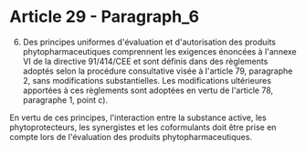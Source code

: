 # Article 29 - Paragraph_6

6. Des principes uniformes d'évaluation et d'autorisation des produits phytopharmaceutiques comprennent les exigences énoncées à l'annexe VI de la directive 91/414/CEE et sont définis dans des règlements adoptés selon la procédure consultative visée à l'article 79, paragraphe 2, sans modifications substantielles. Les modifications ultérieures apportées à ces règlements sont adoptées en vertu de l'article 78, paragraphe 1, point c).

En vertu de ces principes, l'interaction entre la substance active, les phytoprotecteurs, les synergistes et les coformulants doit être prise en compte lors de l'évaluation des produits phytopharmaceutiques.